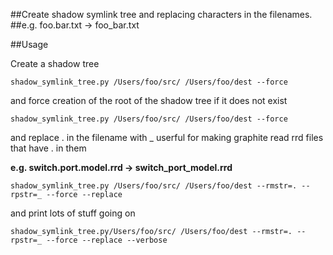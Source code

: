 ##Create shadow symlink tree and replacing characters in the filenames.
##e.g. foo.bar.txt -> foo_bar.txt


##Usage

Create a shadow tree

`shadow_symlink_tree.py /Users/foo/src/ /Users/foo/dest --force`  

and force creation of the root of the shadow tree if it does not exist

`shadow_symlink_tree.py /Users/foo/src/ /Users/foo/dest --force`  

and replace . in the filename with _
userful for making graphite read rrd files that have . in them 

**e.g. switch.port.model.rrd -> switch_port_model.rrd**
 
`shadow_symlink_tree.py /Users/foo/src/ /Users/foo/dest --rmstr=. --rpstr=_ --force --replace` 

and print lots of stuff going on

`shadow_symlink_tree.py/Users/foo/src/ /Users/foo/dest --rmstr=. --rpstr=_ --force --replace --verbose`

